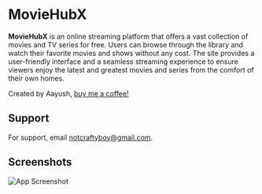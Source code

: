 
# MovieHubX

**MovieHubX**  is an online streaming platform that offers a vast collection of movies and TV series for free. Users can browse through the library and watch their favorite movies and shows without any cost. The site provides a user-friendly interface and a seamless streaming experience to ensure viewers enjoy the latest and greatest movies and series from the comfort of their own homes.

Created by Aayush,
[buy me a coffee!](https://www.buymeacoffee.com/crafty.dev)



## Support

For support, email notcraftyboy@gmail.com.


## Screenshots

![App Screenshot](https://aryalaayush2008.nimbusweb.me/box/attachment/8436532/xu7oykpq2p31wkws8oha/Nmp5fezMXJMdeaZ9/screenshot-moviehubx.vercel.app-2023.03.05-14_17_56.png)

